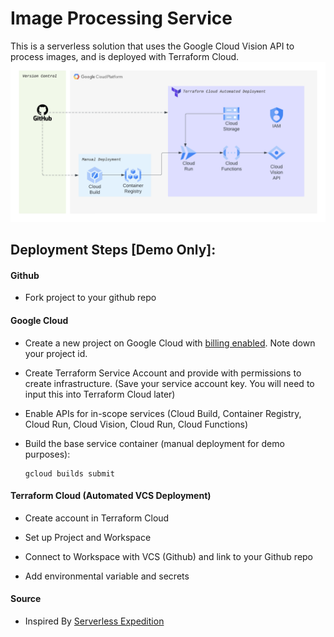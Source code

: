 # Image Processing Service

This is a serverless solution that uses the Google Cloud Vision API to process images, and is deployed with Terraform Cloud.
![Architecture diagram](architecture.png)

## Deployment Steps [Demo Only]:

#### Github

-   Fork project to your github repo

#### Google Cloud

-   Create a new project on Google Cloud with [billing enabled](https://cloud.google.com/billing/docs/how-to/modify-project). Note down your project id.

-   Create Terraform Service Account and provide with permissions to create infrastructure. (Save your service account key. You will need to input this into Terraform Cloud later)

-   Enable APIs for in-scope services (Cloud Build, Container Registry, Cloud Run, Cloud Vision, Cloud Run, Cloud Functions)

-   Build the base service container (manual deployment for demo purposes):

    ```
    gcloud builds submit
    ```

#### Terraform Cloud (Automated VCS Deployment)

-   Create account in Terraform Cloud

-   Set up Project and Workspace

-   Connect to Workspace with VCS (Github) and link to your Github repo

-   Add environmental variable and secrets

#### Source

-   Inspired By [Serverless Expedition](https://github.com/GoogleCloudPlatform/serverless-expeditions/tree/main/terraform-serverless)
